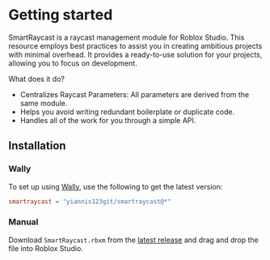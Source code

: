 # Getting started 
SmartRaycast is a raycast management module for Roblox Studio. This resource employs best practices to assist you in creating ambitious projects with minimal overhead. It provides a ready-to-use solution for your projects, allowing you to focus on development. 

What does it do?

- Centralizes Raycast Parameters: All parameters are derived from the same module.
- Helps you avoid writing redundant boilerplate or duplicate code.
- Handles all of the work for you through a simple API.

## Installation 

### Wally
To set up using [Wally](https://github.com/UpliftGames/wally), use the following to get the latest version:
```toml
smartraycast = "yiannis123git/smartraycast@*"
```

### Manual
Download `SmartRaycast.rbxm` from the [latest release](https://github.com/Yiannis123Git/SmartRaycast/releases/latest) and drag and drop the file into Roblox Studio.